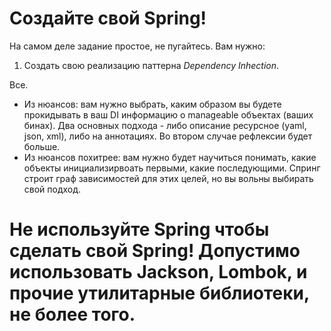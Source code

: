 # Создайте свой Spring!
На самом деле задание простое, не пугайтесь. Вам нужно:
1) Создать свою реализацию паттерна *Dependency Inhection*.

Все. 
* Из нюансов: вам нужно выбрать, каким образом вы будете прокидывать в ваш DI информацию о manageable объектах (ваших бинах). Два основных подхода - либо описание ресурсное (yaml, json, xml), либо на аннотациях. Во втором случае рефлексии будет больше.
* Из нюансов похитрее: вам нужно будет научиться понимать, какие объекты инициализирвоать первыми, какие последующими. Спринг строит граф зависимостей для этих целей, но вы вольны выбирать свой подход.

# Не используйте Spring чтобы сделать свой Spring! Допустимо использовать Jackson, Lombok, и прочие утилитарные библиотеки, не более того.
